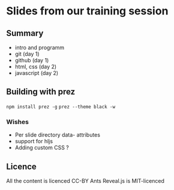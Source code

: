 # Slides from our training session

## Summary

- intro and programm
- git (day 1)
- github (day 1)
- html, css (day 2)
- javascript (day 2)

## Building with prez

`npm install prez -g`
`prez --theme black -w`

### Wishes

* Per slide directory data- attributes
* support for hljs
* Adding custom CSS ?



## Licence

All the content is licenced CC-BY Ants
Reveal.js is MIT-licenced
